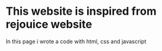 # This website is inspired from rejouice website
In this page i wrote a code with html, css and javascript 

